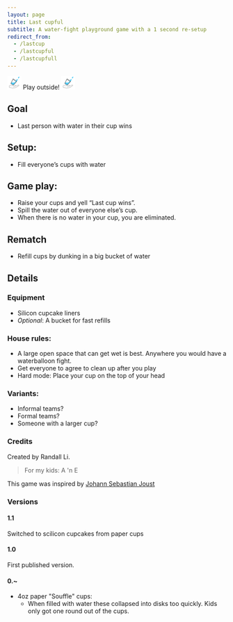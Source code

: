 ```yaml
---
layout: page
title: Last cupful
subtitle: A water-fight playground game with a 1 second re-setup
redirect_from:
  - /lastcup
  - /lastcupful
  - /lastcupfull
---
```


![Last cupful logo](/assets/img/LastCupfulLogo.png)
Play outside!
![Last cupful logo](/assets/img/LastCupfulLogo.png)

## Goal
* Last person with water in their cup wins

## Setup:
* Fill everyone’s cups with water

## Game play:
* Raise your cups and yell “Last cup wins”.
* Spill the water out of everyone else’s cup.
* When there is no water in your cup, you are eliminated.

## Rematch
* Refill cups by dunking in a big bucket of water

## Details

### Equipment
* Silicon cupcake liners
* *Optional*: A bucket for fast refills

### House rules: 
* A large open space that can get wet is best. Anywhere you would have a waterballoon fight.
* Get everyone to agree to clean up after you play
* Hard mode: Place your cup on the top of your head

### Variants:
* Informal teams?
* Formal teams?
* Someone with a larger cup?

### Credits
Created by Randall Li.

> For my kids: A 'n E

This game was inspired by [Johann Sebastian Joust](http://www.jsjoust.com/)

### Versions
#### 1.1
Switched to scilicon cupcakes from paper cups

#### 1.0
First published version. 

#### 0.~
* 4oz paper "Souffle" cups:
    * When filled with water these collapsed into disks too quickly. Kids only got one round out of the cups.
